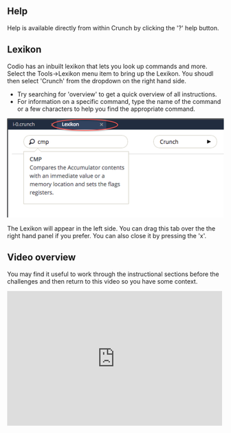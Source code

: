 ## Help
Help is available directly from within Crunch by clicking the '?' help button.

## Lexikon
Codio has an inbuilt lexikon that lets you look up commands and more. Select the Tools->Lexikon menu item to bring up the Lexikon. You shoudl then select 'Crunch' from the dropdown on the right hand side. 

- Try searching for 'overview' to get a quick overview of all instructions.
- For information on a specific command, type the name of the command or a few characters to help you find the appropriate command.

![](.guides/img/lexikon.png)

The Lexikon will appear in the left side. You can drag this tab over the the right hand panel if you prefer. You can also close it by pressing the 'x'.



## Video overview
You may find it useful to work through the instructional sections before the challenges and then return to this video so you have some context.

<iframe src="https://player.vimeo.com/video/130090893" width="500" height="313" frameborder="0" webkitallowfullscreen mozallowfullscreen allowfullscreen></iframe>
